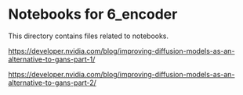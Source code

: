 # Notebooks for 6_encoder

This directory contains files related to notebooks.

https://developer.nvidia.com/blog/improving-diffusion-models-as-an-alternative-to-gans-part-1/

https://developer.nvidia.com/blog/improving-diffusion-models-as-an-alternative-to-gans-part-2/